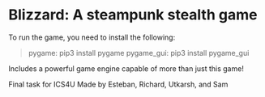 # Blizzard: A steampunk stealth game

To run the game, you need to install the following:
> pygame: pip3 install pygame
> pygame_gui: pip3 install pygame_gui

Includes a powerful game engine capable of more than just this game!

Final task for ICS4U
Made by Esteban, Richard, Utkarsh, and Sam
